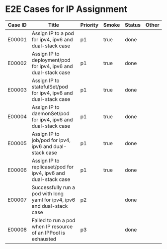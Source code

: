 # E2E Cases for IP Assignment

| Case ID | Title                                                                                   | Priority | Smoke | Status |    Other    |
|---------|-----------------------------------------------------------------------------------------|----------|-------|--------|-------------|
| E00001  | Assign IP to a pod for ipv4, ipv6 and dual-stack case                                   | p1       | true  | done   |             |
| E00002  | Assign IP to deployment/pod for ipv4, ipv6 and dual-stack case                          | p1       | true  | done   |             |
| E00003  | Assign IP to statefulSet/pod for ipv4, ipv6 and dual-stack case                         | p1       | true  | done   |             |
| E00004  | Assign IP to daemonSet/pod for ipv4, ipv6 and dual-stack case                           | p1       | true  | done   |             |
| E00005  | Assign IP to job/pod for ipv4, ipv6 and dual-stack case                                 | p1       | true  | done   |             |
| E00006  | Assign IP to replicaset/pod for ipv4, ipv6 and dual-stack case                          | p1       | true  | done   |             |
| E00007  | Successfully run a pod with long yaml for ipv4, ipv6 and dual-stack case                | p2       |       | done   |             |
| E00008  | Failed to run a pod when IP resource of an IPPool is exhausted                          | p3       |       | done   |             |
